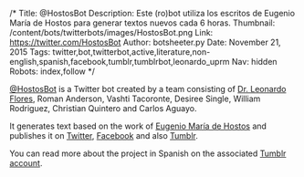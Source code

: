/*
Title: @HostosBot
Description: Este (ro)bot utiliza los escritos de Eugenio María de Hostos para generar textos nuevos cada 6 horas.
Thumbnail: /content/bots/twitterbots/images/HostosBot.png
Link: https://twitter.com/HostosBot
Author: botsheeter.py
Date: November 21, 2015
Tags: twitter,bot,twitterbot,active,literature,non-english,spanish,facebook,tumblr,tumblrbot,leonardo_uprm
Nav: hidden
Robots: index,follow
*/

[@HostosBot](https://twitter.com/HostosBot) is a Twitter bot created by a team consisting of [Dr. Leonardo Flores](https://twitter.com/Leonardo_UPRM), Roman Anderson, Vashti Tacoronte, Desiree Single, William Rodriguez, Christian Quintero and Carlos Aguayo.

It generates text based on the work of [Eugenio María de Hostos](https://en.wikipedia.org/wiki/Eugenio_María_de_Hostos) and publishes it on [Twitter](https://twitter.com/HostosBot), [Facebook](https://www.facebook.com/hostosbot) and also [Tumblr](http://hostosbot.tumblr.com/).

You can read more about the project in Spanish on the associated [Tumblr account](http://hostosbot.tumblr.com/proyecto).

